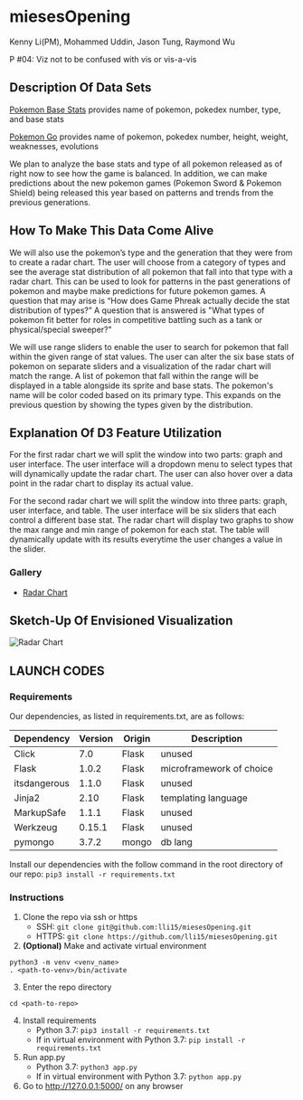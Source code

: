 # miesesOpening
Kenny Li(PM), Mohammed Uddin, Jason Tung, Raymond Wu

P #04: Viz not to be confused with vis or vis-a-vis

## Description Of Data Sets
[Pokemon Base Stats](https://github.com/fanzeyi/pokemon.json/blob/master/pokedex.json)
provides name of pokemon, pokedex number, type, and base stats

[Pokemon Go](https://raw.githubusercontent.com/Biuni/PokemonGO-Pokedex/master/pokedex.json)
provides name of pokemon, pokedex number, height, weight, weaknesses, evolutions

We plan to analyze the base stats and type of all pokemon released as of right now to see how the game is balanced. In addition, we can make predictions about the new pokemon games (Pokemon Sword & Pokemon Shield) being released this year based on patterns and trends from the previous generations.

## How To Make This Data Come Alive
We will also use the pokemon’s type and the generation that they were from to create a radar chart. The user will choose from a category of types and see the average stat distribution of all pokemon that fall into that type with a radar chart. This can be used to look for patterns in the past generations of pokemon and maybe make predictions for future pokemon games. A question that may arise is “How does Game Phreak actually decide the stat distribution of types?” A question that is answered is "What types of pokemon fit better for roles in competitive battling such as a tank or physical/special sweeper?"

We will use range sliders to enable the user to search for pokemon that fall within the given range of stat values. The user can alter the six base stats of pokemon on separate sliders and a visualization of the radar chart will match the range. A list of pokemon that fall within the range will be displayed in a table alongside its sprite and base stats. The pokemon's name will be color coded based on its primary type. This expands on the previous question by showing the types given by the distribution.

## Explanation Of D3 Feature Utilization
For the first radar chart we will split the window into two parts: graph and user interface. The user interface will a dropdown menu to select types that will dynamically update the radar chart. The user can also hover over a data point in the radar chart to display its actual value.

For the second radar chart we will split the window into three parts: graph, user interface, and table. The user interface will be six sliders that each control a different base stat. The radar chart will display two graphs to show the max range and min range of pokemon for each stat. The table will dynamically update with its results everytime the user changes a value in the slider.

### Gallery
* [Radar Chart](https://www.visualcinnamon.com/2013/09/making-d3-radar-chart-look-bit-better.html)

## Sketch-Up Of Envisioned Visualization
![Radar Chart](https://imgur.com/1KkQvSZ.png)


## LAUNCH CODES
### Requirements
Our dependencies, as listed in requirements.txt, are as follows:

| Dependency | Version | Origin | Description | 
| --- | --- | --- | --- |
| Click | 7.0 | Flask | unused |
| Flask | 1.0.2 | Flask | microframework of choice |
| itsdangerous | 1.1.0 | Flask | unused |
| Jinja2 | 2.10 | Flask | templating language |
| MarkupSafe | 1.1.1 | Flask | unused |
| Werkzeug | 0.15.1 | Flask | unused |
| pymongo | 3.7.2 | mongo | db lang |

Install our dependencies with the follow command in the root directory of our repo:
```pip3 install -r requirements.txt```
### Instructions
1. Clone the repo via ssh or https
   - SSH: ```git clone git@github.com:lli15/miesesOpening.git```
   - HTTPS: ```git clone https://github.com/lli15/miesesOpening.git```
2. **(Optional)** Make and activate virtual environment
```
python3 -m venv <venv_name>
. <path-to-venv>/bin/activate
```
3. Enter the repo directory
```
cd <path-to-repo>
```
4. Install requirements
   - Python 3.7: ```pip3 install -r requirements.txt```
   - If in virtual environment with Python 3.7: ```pip install -r requirements.txt```
5. Run app.py
   - Python 3.7: ```python3 app.py```
   - If in virtual environment with Python 3.7: ```python app.py```
6. Go to http://127.0.0.1:5000/ on any browser

